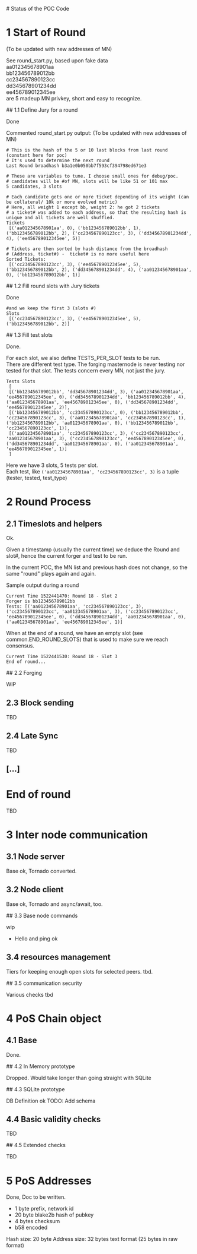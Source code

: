 # Status of the POC Code

# 1 Start of Round

(To be updated with new addresses of MN)

See round_start.py, based upon fake data  
aa012345678901aa  
bb123456789012bb  
cc234567890123cc  
dd345678901234dd  
ee456789012345ee  
are 5 madeup MN privkey, short and easy to recognize.

## 1.1 Define Jury for a round

Done

Commented round_start.py output:
(To be updated with new addresses of MN)

```
# This is the hash of the 5 or 10 last blocks from last round (constant here for poc)
# It's used to determine the next round 
Last Round broadhash b3a1e0b050bb7f593cf394798ed671e3

# These are variables to tune. I choose small ones for debug/poc.
# candidates will be #of MN, slots will be like 51 or 101 max
5 candidates, 3 slots

# Each candidate gets one or more ticket depending of its weight (can be collateral/ 10k or more evolved metric)
# Here, all weight 1 except bb, weight 2: he got 2 tickets
# a ticket# was added to each address, so that the resulting hash is unique and all tickets are well shuffled.
Tickets
 [('aa012345678901aa', 0), ('bb123456789012bb', 1), ('bb123456789012bb', 2), ('cc234567890123cc', 3), ('dd345678901234dd', 4), ('ee456789012345ee', 5)]

# Tickets are then sorted by hash distance from the broadhash  
# (Address, ticket#) -  ticket# is no more useful here
Sorted Tickets:
 [('cc234567890123cc', 3), ('ee456789012345ee', 5), ('bb123456789012bb', 2), ('dd345678901234dd', 4), ('aa012345678901aa', 0), ('bb123456789012bb', 1)]
```

## 1.2 Fill round slots with Jury tickets

Done

```
#and we keep the first 3 (slots #) 
Slots
 [('cc234567890123cc', 3), ('ee456789012345ee', 5), ('bb123456789012bb', 2)]
```


## 1.3 Fill test slots

Done.

For each slot, we also define TESTS_PER_SLOT tests to be run.  
There are different test type.
The forging masternode is never testing nor tested for that slot.
The tests concern every MN, not just the jury.

```
Tests Slots
 [
 [('bb123456789012bb', 'dd345678901234dd', 3), ('aa012345678901aa', 'ee456789012345ee', 0), ('dd345678901234dd', 'bb123456789012bb', 4), ('aa012345678901aa', 'ee456789012345ee', 0), ('dd345678901234dd', 'ee456789012345ee', 2)], 
 [('bb123456789012bb', 'cc234567890123cc', 0), ('bb123456789012bb', 'cc234567890123cc', 3), ('aa012345678901aa', 'cc234567890123cc', 1), ('bb123456789012bb', 'aa012345678901aa', 0), ('bb123456789012bb', 'cc234567890123cc', 1)], 
 [('aa012345678901aa', 'cc234567890123cc', 3), ('cc234567890123cc', 'aa012345678901aa', 3), ('cc234567890123cc', 'ee456789012345ee', 0), ('dd345678901234dd', 'aa012345678901aa', 0), ('aa012345678901aa', 'ee456789012345ee', 1)]
 ]
```
Here we have 3 slots, 5 tests per slot.  
Each test, like `('aa012345678901aa', 'cc234567890123cc', 3)` is a tuple (tester, tested, test_type)

  

# 2 Round Process

## 2.1 Timeslots and helpers

Ok.

Given a timestamp (usually the current time) we deduce the Round and slot#, hence the current forger and test to be run.

In the current POC, the MN list and previous hash does not change, so the same "round" plays again and again.

Sample output during a round

```
Current Time 1522441470: Round 18 - Slot 2
Forger is bb123456789012bb
Tests: [('aa012345678901aa', 'cc234567890123cc', 3), ('cc234567890123cc', 'aa012345678901aa', 3), ('cc234567890123cc', 'ee456789012345ee', 0), ('dd345678901234dd', 'aa012345678901aa', 0), ('aa012345678901aa', 'ee456789012345ee', 1)]
```

When at the end of a round, we have an empty slot (see common.END_ROUND_SLOTS) that is used to make sure we reach consensus. 

```
Current Time 1522441530: Round 18 - Slot 3
End of round...
```


## 2.2 Forging

WIP

## 2.3 Block sending

TBD

## 2.4 Late Sync

TBD


## [...]

# End of round

TBD

# 3 Inter node communication

## 3.1 Node server

Base ok, Tornado converted.

## 3.2 Node client

Base ok, Tornado and async/await, too.

## 3.3 Base node commands

wip

- Hello and ping ok

## 3.4 resources management

Tiers for keeping enough open slots for selected peers. tbd.

## 3.5 communication security

Various checks tbd 

# 4 PoS Chain object

## 4.1 Base

Done.

## 4.2 In Memory prototype

Dropped. Would take longer than going straight with SQLite

## 4.3 SQLite prototype

DB Definition ok
TODO: Add schema

## 4.4 Basic validity checks

TBD

## 4.5 Extended checks

TBD

# 5 PoS Addresses

Done, Doc to be written.
- 1 byte prefix, network id
- 20 byte blake2b hash of pubkey
- 4 bytes checksum
- b58 encoded

Hash size: 20 byte
Address size: 32 bytes text format (25 bytes in raw format)
